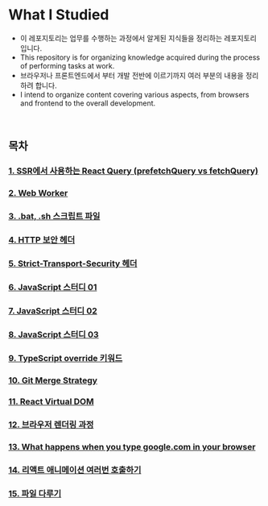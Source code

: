# What I Studied

- 이 레포지토리는 업무를 수행하는 과정에서 알게된 지식들을 정리하는 레포지토리입니다.
- This repository is for organizing knowledge acquired during the process of performing tasks at work.
- 브라우저나 프론트엔드에서 부터 개발 전반에 이르기까지 여러 부분의 내용을 정리하려 합니다.
- I intend to organize content covering various aspects, from browsers and frontend to the overall development.

<br />

## 목차

### [1. SSR에서 사용하는 React Query (prefetchQuery vs fetchQuery)](https://github.com/muilyang12/what_i_studied/blob/main/01-react-query-ssr.md)

### [2. Web Worker](https://github.com/muilyang12/what_i_studied/blob/main/02-web-worker.md)

### [3. .bat, .sh 스크립트 파일](https://github.com/muilyang12/what_i_studied/blob/main/03-script-file.md)

### [4. HTTP 보안 헤더](https://github.com/muilyang12/what_i_studied/blob/main/04-http-security-header.md)

### [5. Strict-Transport-Security 헤더](https://github.com/muilyang12/what_i_studied/blob/main/05-strict-transport-security-header.md)

### [6. JavaScript 스터디 01](https://github.com/muilyang12/what_i_studied/blob/main/06-javascript-study-01.md)

### [7. JavaScript 스터디 02](https://github.com/muilyang12/what_i_studied/blob/main/07-javascript-study-02.md)

### [8. JavaScript 스터디 03](https://github.com/muilyang12/what_i_studied/blob/main/08-javascript-study-03.md)

### [9. TypeScript override 키워드](https://github.com/muilyang12/what_i_studied/blob/main/09-typescrpt-override.md)

### [10. Git Merge Strategy](https://github.com/muilyang12/what_i_studied/blob/main/10-git-merge-strategy.md)

### [11. React Virtual DOM](https://github.com/muilyang12/what_i_studied/blob/main/11-react-virtual-dom.md)

### [12. 브라우저 렌더링 과정](https://github.com/muilyang12/what_i_studied/blob/main/12-browser-rendering.md)

### [13. What happens when you type google.com in your browser](https://github.com/muilyang12/what_i_studied/blob/main/13-what-happens-when-type-in-browser.md)

### [14. 리액트 애니메이션 여러번 호출하기](https://github.com/muilyang12/what_i_studied/blob/main/14-react-how-to-retrigger-animation.md)

### [15. 파일 다루기](https://github.com/muilyang12/what_i_studied/blob/main/15-how-to-handle-file.md)

